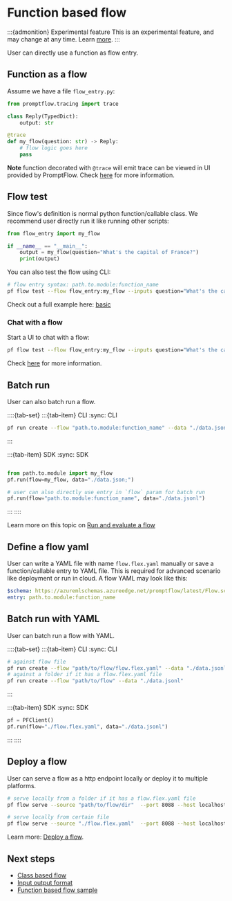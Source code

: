 # Function based flow

:::{admonition} Experimental feature
This is an experimental feature, and may change at any time. Learn [more](../faq.md#stable-vs-experimental).
:::

User can directly use a function as flow entry.

## Function as a flow

Assume we have a file `flow_entry.py`:

```python
from promptflow.tracing import trace

class Reply(TypedDict):
    output: str

@trace
def my_flow(question: str) -> Reply:
    # flow logic goes here
    pass
```

**Note** function decorated with `@trace` will emit trace can be viewed in UI provided by PromptFlow. Check [here](../tracing/index.md) for more information.

## Flow test

Since flow's definition is normal python function/callable class. We recommend user directly run it like running other scripts:

```python
from flow_entry import my_flow

if __name__ == "__main__":
    output = my_flow(question="What's the capital of France?")
    print(output)
```

You can also test the flow using CLI:
```bash
# flow entry syntax: path.to.module:function_name
pf flow test --flow flow_entry:my_flow --inputs question="What's the capital of France?"
```

Check out a full example here: [basic](https://github.com/microsoft/promptflow/tree/main/examples/flex-flows/basic)

### Chat with a flow

Start a UI to chat with a flow:

```bash
pf flow test --flow flow_entry:my_flow --inputs question="What's the capital of France?" --ui
```

Check [here](../chat-with-a-flow/index.md) for more information.

## Batch run

User can also batch run a flow.

::::{tab-set}
:::{tab-item} CLI
:sync: CLI

```bash
pf run create --flow "path.to.module:function_name" --data "./data.jsonl"
```

:::

:::{tab-item} SDK
:sync: SDK
```python

from path.to.module import my_flow
pf.run(flow=my_flow, data="./data.json;")

# user can also directly use entry in `flow` param for batch run
pf.run(flow="path.to.module:function_name", data="./data.jsonl")
```
:::
::::

Learn more on this topic on [Run and evaluate a flow](../run-and-evaluate-a-flow/index.md)

## Define a flow yaml

User can write a YAML file with name `flow.flex.yaml` manually or save a function/callable entry to YAML file.
This is required for advanced scenario like deployment or run in cloud.
A flow YAML may look like this:

```yaml
$schema: https://azuremlschemas.azureedge.net/promptflow/latest/Flow.schema.json
entry: path.to.module:function_name
```

## Batch run with YAML

User can batch run a flow with YAML.

::::{tab-set}
:::{tab-item} CLI
:sync: CLI

```bash
# against flow file
pf run create --flow "path/to/flow/flow.flex.yaml" --data "./data.jsonl"
# against a folder if it has a flow.flex.yaml file
pf run create --flow "path/to/flow" --data "./data.jsonl"
```

:::

:::{tab-item} SDK
:sync: SDK

```python
pf = PFClient()
pf.run(flow="./flow.flex.yaml", data="./data.jsonl")
```

:::
::::

## Deploy a flow

User can serve a flow as a http endpoint locally or deploy it to multiple platforms.

```bash
# serve locally from a folder if it has a flow.flex.yaml file
pf flow serve --source "path/to/flow/dir"  --port 8088 --host localhost

# serve locally from certain file
pf flow serve --source "./flow.flex.yaml"  --port 8088 --host localhost
```
Learn more: [Deploy a flow](../deploy-a-flow/index.md).

## Next steps

- [Class based flow](./class-based-flow.md)
- [Input output format](./input-output-format.md)
- [Function based flow sample](https://github.com/microsoft/promptflow/blob/main/examples/flex-flows/basic/README.md)
